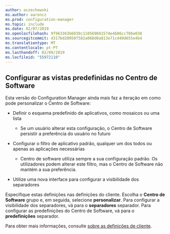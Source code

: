 ```yaml
---
author: aczechowski
ms.author: aaroncz
ms.prod: configuration-manager
ms.topic: include
ms.date: 02/07/2019
ms.openlocfilehash: 9f963363b6039c110569041574e4b86cc786e038
ms.sourcegitcommit: 4317bd20050f582a068d0a813e71c449d655e4b4
ms.translationtype: MT
ms.contentlocale: pt-PT
ms.lasthandoff: 02/09/2019
ms.locfileid: "55972110"
---
```

## <a name="bkmk_swctr"></a> Configurar as vistas predefinidas no Centro de Software
<!--3612112-->

Esta versão do Configuration Manager ainda mais faz a iteração em como pode personalizar o Centro de Software:
 
- Definir o esquema predefinido de aplicativos, como mosaicos ou uma lista  

    - Se um usuário alterar esta configuração, o Centro de Software persistir a preferência do usuário no futuro  

- Configurar o filtro de aplicativo padrão, qualquer um dos todos ou apenas as aplicações necessárias  

    - Centro de software utiliza sempre a sua configuração padrão. Os utilizadores podem alterar este filtro, mas o Centro de Software não mantém a sua preferência.  

- Utilize uma nova interface para configurar a visibilidade dos separadores  

Especifique estas definições nas definições do cliente. Escolha o **Centro de Software** grupo e, em seguida, selecione **personalizar**. Para configurar a visibilidade dos separadores, vá para o **separadores** separador. Para configurar as predefinições do Centro de Software, vá para o **predefinições** separador. 

Para obter mais informações, consulte [sobre as definições de cliente](/sccm/core/clients/deploy/about-client-settings#software-center).

